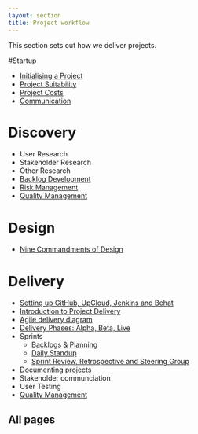 ```yaml
---
layout: section
title: Project workflow
---
```


This section sets out how we deliver projects.

#Startup

- [Initialising a Project](initialising-a-project)
- [Project Suitability](suitable-project/)
- [Project Costs](project-costs/)
- [Communication](communication/)


# Discovery

- User Research
- Stakeholder Research
- Other Research
- [Backlog Development](backlogs-and-planning)
- [Risk Management](risk-management)
- [Quality Management](qualty-testing-non-conformities)


# Design

- [Nine Commandments of Design](nine-commandments-of-design)


# Delivery

- [Setting up GitHub, UpCloud, Jenkins and Behat](/delivering-projects/startanewproject/)
- [Introduction to Project Delivery](/delivering-projects/project-delivery-intro/)
- [Agile delivery diagram](agile-delivery-diagram)
- [Delivery Phases: Alpha, Beta, Live](/delivering-projects/alpha-beta-live/)
- Sprints
	- [Backlogs & Planning](backlogs-and-planning)
	- [Daily Standup](daily-standup)
	- [Sprint Review, Retrospective and Steering Group](review-retro-steering)
- [Documenting projects](/delivering-projects/writing-project-documentation/)
- Stakeholder communciation
- User Testing
- [Quality Management](qualty-testing-non-conformities)

## All pages
